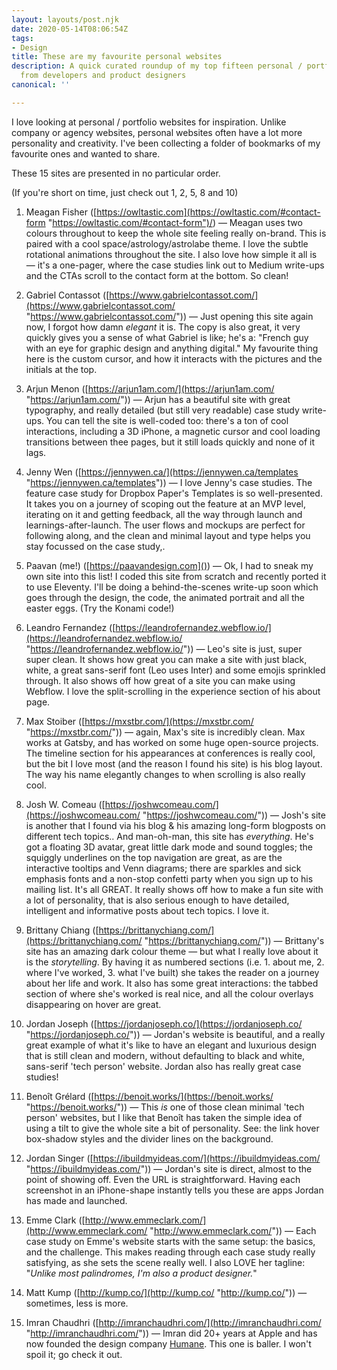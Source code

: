 ```yaml
---
layout: layouts/post.njk
date: 2020-05-14T08:06:54Z
tags:
- Design
title: These are my favourite personal websites
description: A quick curated roundup of my top fifteen personal / portfolio websites
  from developers and product designers
canonical: ''

---
```

I love looking at personal / portfolio websites for inspiration. Unlike company or agency websites, personal websites often have a lot more personality and creativity. I've been collecting a folder of bookmarks of my favourite ones and wanted to share.

These 15 sites are presented in no particular order.

(If you're short on time, just check out 1, 2, 5, 8 and 10)

 1. Meagan Fisher ([https://owltastic.com](https://owltastic.com/#contact-form "https://owltastic.com/#contact-form")/) — Meagan uses two colours throughout to keep the whole site feeling really on-brand. This is paired with a cool space/astrology/astrolabe theme. I love the subtle rotational animations throughout the site. I also love how simple it all is — it's a one-pager, where the case studies link out to Medium write-ups and the CTAs scroll to the contact form at the bottom. So clean!
 2. Gabriel Contassot ([https://www.gabrielcontassot.com/](https://www.gabrielcontassot.com/ "https://www.gabrielcontassot.com/")) — Just opening this site again now, I forgot how damn _elegant_ it is. The copy is also great, it very quickly gives you a sense of what Gabriel is like; he's a: "French guy with an eye for graphic design and anything digital." My favourite thing here is the custom cursor, and how it interacts with the pictures and the initials at the top.

     
 3. Arjun Menon ([https://arjun1am.com/](https://arjun1am.com/ "https://arjun1am.com/")) — Arjun has a beautiful site with great typography, and really detailed (but still very readable) case study write-ups. You can tell the site is well-coded too: there's a ton of cool interactions, including a 3D iPhone, a magnetic cursor and cool loading transitions between thee pages, but it still loads quickly and none of it lags.

     
 4. Jenny Wen ([https://jennywen.ca/](https://jennywen.ca/templates "https://jennywen.ca/templates")) — I love Jenny's case studies. The feature case study for Dropbox Paper's Templates is so well-presented. It takes you on a journey of scoping out the feature at an MVP level, iterating on it and getting feedback, all the way through launch and learnings-after-launch. The user flows and mockups are perfect for following along, and the clean and minimal layout and type helps you stay focussed on the case study,.
 5. Paavan (me!) ([https://paavandesign.com]())  — Ok, I had to sneak my own site into this list! I coded this site from scratch and recently ported it to use Eleventy. I'll be doing a behind-the-scenes write-up soon which goes through the design, the code, the animated portrait and all the easter eggs. (Try the Konami code!)

     
 6. Leandro Fernandez ([https://leandrofernandez.webflow.io/](https://leandrofernandez.webflow.io/ "https://leandrofernandez.webflow.io/")) — Leo's site is just, super super clean. It shows how great you can make a site with just black, white, a great sans-serif font (Leo uses Inter) and some emojis sprinkled through. It also shows off how great of a site you can make using Webflow. I love the split-scrolling in the experience section of his about page.

     
 7. Max Stoiber ([https://mxstbr.com/](https://mxstbr.com/ "https://mxstbr.com/")) — again, Max's site is incredibly clean. Max works at Gatsby, and has worked on some huge open-source projects. The timeline section for his appearances at conferences is really cool, but the bit I love most (and the reason I found his site) is his blog layout. The way his name elegantly changes to <mxstbr /> when scrolling is also really cool.
 8. Josh W. Comeau ([https://joshwcomeau.com/](https://joshwcomeau.com/ "https://joshwcomeau.com/")) — Josh's site is another that I found via his blog & his amazing long-form blogposts on different tech topics.. And man-oh-man, this site has _everything_. He's got a floating 3D avatar, great little dark mode and sound toggles; the squiggly underlines on the top navigation are great, as are the interactive tooltips and Venn diagrams; there are sparkles and sick emphasis fonts and a non-stop confetti party when you sign up to his mailing list. It's all GREAT. It really shows off how to make a fun site with a lot of personality, that is also serious enough to have detailed, intelligent and informative posts about tech topics. I love it.
 9. Brittany Chiang ([https://brittanychiang.com/](https://brittanychiang.com/ "https://brittanychiang.com/")) — Brittany's site has an amazing dark colour theme — but what I really love about it is the _storytelling_. By having it as numbered sections (i.e. 1. about me, 2. where I've worked, 3. what I've built) she takes the reader on a journey about her life and work. It also has some great interactions: the tabbed section of where she's worked is real nice, and all the colour overlays disappearing on hover are great. 
10. Jordan Joseph ([https://jordanjoseph.co/](https://jordanjoseph.co/ "https://jordanjoseph.co/")) — Jordan's website is beautiful, and a really great example of what it's like to have an elegant and luxurious design that is still clean and modern, without defaulting to black and white, sans-serif 'tech person' website. Jordan also has really great case studies!
11. Benoît Grélard ([https://benoit.works/](https://benoit.works/ "https://benoit.works/")) — This _is_ one of those clean minimal 'tech person' websites, but I like that Benoît has taken the simple idea of using a tilt to give the whole site a bit of personality. See: the link hover box-shadow styles and the divider lines on the background.
12. Jordan Singer ([https://ibuildmyideas.com/](https://ibuildmyideas.com/ "https://ibuildmyideas.com/")) — Jordan's site is direct, almost to the point of showing off. Even the URL is straightforward. Having each screenshot in an iPhone-shape instantly tells you these are apps Jordan has made and launched.
13. Emme Clark ([http://www.emmeclark.com/](http://www.emmeclark.com/ "http://www.emmeclark.com/")) — Each case study on Emme's website starts with the same setup: the basics, and the challenge. This makes reading through each case study really satisfying, as she sets the scene really well. I also LOVE her tagline: "_Unlike most palindromes, I'm also a product designer._"

     
14. Matt Kump ([http://kump.co/](http://kump.co/ "http://kump.co/")) — sometimes, less is more.
15. Imran Chaudhri ([http://imranchaudhri.com/](http://imranchaudhri.com/ "http://imranchaudhri.com/")) — Imran did 20+ years at Apple and has now founded the design company [Humane](https://hu.ma.ne). This one is baller. I won't spoil it; go check it out.